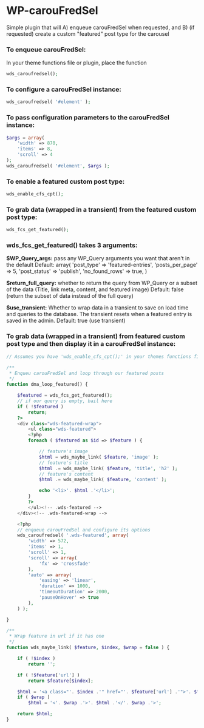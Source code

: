 WP-carouFredSel
===============

Simple plugin that will A) enqueue carouFredSel when requested, and B) (if requested) create a custom "featured" post type for the carousel

### To enqueue carouFredSel:
In your theme functions file or plugin, place the function
```php
wds_caroufredsel();
```

### To configure a carouFredSel instance:
```php
wds_caroufredsel( '#element' );
```

### To pass configuration parameters to the carouFredSel instance:
```php
$args = array(
	'width' => 870,
	'items' => 8,
	'scroll' => 4
);
wds_caroufredsel( '#element', $args );
```

### To enable a featured custom post type:
```php
wds_enable_cfs_cpt();
```

### To grab data (wrapped in a transient) from the featured custom post type:
```php
wds_fcs_get_featured();
```

### wds_fcs_get_featured() takes 3 arguments:

**$WP_Query_args:** pass any WP_Query arguments you want that aren't in the default
Default: array(
	'post_type' => 'featured-entries',
	'posts_per_page' => 5,
	'post_status'    => 'publish',
	'no_found_rows'  => true,
)

**$return_full_query:** whether to return the query from WP_Query or a subset of the data (Title, link meta, content, and featured image)
Default: false (return the subset of data instead of the full query)

**$use_transient:** Whether to wrap data in a transient to save on load time and queries to the database. The transient resets when a featured entry is saved in the admin.
Default: true (use transient)

### To grab data (wrapped in a transient) from featured custom post type and then display it in a carouFredSel instance:
```php
// Assumes you have 'wds_enable_cfs_cpt();' in your themes functions file.

/**
 * Enqueu carouFredSel and loop through our featured posts
 */
function dma_loop_featured() {

	$featured = wds_fcs_get_featured();
	// if our query is empty, bail here
	if ( !$featured )
		return;
	?>
	<div class="wds-featured-wrap">
		<ul class="wds-featured">
		<?php
		foreach ( $featured as $id => $feature ) {

			// feature's image
			$html = wds_maybe_link( $feature, 'image' );
			// feature's title
			$html .= wds_maybe_link( $feature, 'title', 'h2' );
			// feature's content
			$html .= wds_maybe_link( $feature, 'content' );

			echo '<li>'. $html .'</li>';
		}
		?>
		</ul><!-- .wds-featured -->
	</div><!-- .wds-featured-wrap -->

	<?php
	// enqueue carouFredSel and configure its options
	wds_caroufredsel( '.wds-featured', array(
		'width' => 572,
		'items' => 1,
		'scroll' => 1,
		'scroll' => array(
			'fx' => 'crossfade'
		),
		'auto' => array(
			'easing' => 'linear',
			'duration' => 1000,
			'timeoutDuration' => 2000,
			'pauseOnHover' => true
		),
	) );

}

/**
 * Wrap feature in url if it has one
 */
function wds_maybe_link( $feature, $index, $wrap = false ) {

	if ( !$index )
		return '';

	if ( !$feature['url'] )
		return $feature[$index];

	$html = '<a class="'. $index .'" href="'. $feature['url'] .'">'. $feature[$index] .'</a>';
	if ( $wrap )
		$html = '<'. $wrap .'>'. $html .'</'. $wrap .'>';

	return $html;
}
```


